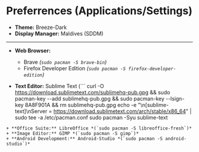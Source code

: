 # Preferrences (Applications/Settings)

+ **Theme:** Breeze-Dark
+ **Display Manager:** Maldives (SDDM)

<hr>

+ **Web Browser:** 
	- Brave *(`sudo pacman -S brave-bin`)*
	- Firefox Developer Edition *(`sudo pacman -S firefox-developer-edition`)*

+ **Text Editor:** Sublime Text 
(```
curl -O https://download.sublimetext.com/sublimehq-pub.gpg && sudo pacman-key --add sublimehq-pub.gpg && sudo pacman-key --lsign-key 8A8F901A && rm sublimehq-pub.gpg
echo -e "\n[sublime-text]\nServer = https://download.sublimetext.com/arch/stable/x86_64" | sudo tee -a /etc/pacman.conf
sudo pacman -Syu sublime-text
```)
+ **Office Suite:** LibreOffice *(`sudo pacman -S libreoffice-fresh`)*
+ **Image Editor:** GIMP *(`sudo pacman -S gimp`)*
+ **Android Development:** Android-Studio *(`sudo pacman -S android-studio`)*
